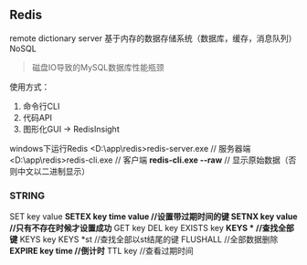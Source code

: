 ## Redis
remote dictionary server 基于内存的数据存储系统（数据库，缓存，消息队列）
NoSQL
>  磁盘IO导致的MySQL数据库性能瓶颈

使用方式：
1. 命令行CLI
2. 代码API
3. 图形化GUI -> RedisInsight

windows下运行Redis
<D:\app\redis>redis-server.exe   // 服务器端
<D:\app\redis>redis-cli.exe         // 客户端
**redis-cli.exe --raw**                  // 显示原始数据（否则中文以二进制显示）

### STRING
SET key value
**SETEX key time value  //设置带过期时间的键
SETNX key value   //只有不存在时候才设置成功**
GET key
DEL key
EXISTS key
**KEYS *                  //查找全部键**
KEYS key
KEYS *st               //查找全部以st结尾的键
FLUSHALL            //全部数据删除
**EXPIRE key time  //倒计时**
TTL key               //查看过期时间




